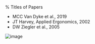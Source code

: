 %  Titles of Papers

* MCC Van Dyke et al., 2019
* JT Harvey, Applied Ergonomics, 2002
* DW Ziegler et al., 2005

![image](https://github.com/encore723/figure/raw/master/figures.png)